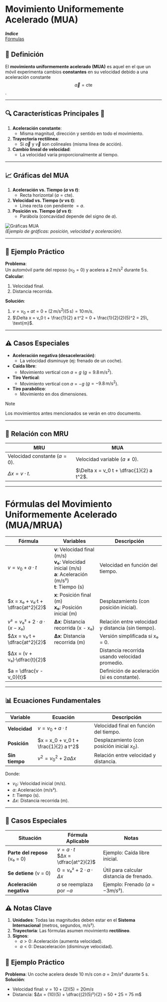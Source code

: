 # Movimiento Uniformemente Acelerado (MUA)
***Indice***\
[Fórmulas](#fórmulas-del-movimiento-uniformemente-acelerado-muamrua)
## 📌 Definición
El **movimiento uniformemente acelerado (MUA)** es aquel en el que un móvil experimenta cambios **constantes** en su velocidad debido a una aceleración constante $$\vec{a}=\text{cte}$$.

---
## 🔍 Características Principales 🤙
1. **Aceleración constante**:  
   - Misma magnitud, dirección y sentido en todo el movimiento.  
2. **Trayectoria rectilínea**:  
   - Si $\vec{a}$ y $\vec{v}$ son colineales (misma línea de acción).  
3. **Cambio lineal de velocidad**:  
   - La velocidad varía proporcionalmente al tiempo.  

---
## 📈 Gráficas del MUA
1. **Aceleración vs. Tiempo ($a$ vs $t$)**:  
   - Recta horizontal ($a = \text{cte}$).  
2. **Velocidad vs. Tiempo ($v$ vs $t$)**:  
   - Línea recta con pendiente $= a$.  
3. **Posición vs. Tiempo ($d$ vs $t$)**:  
   - Parábola (concavidad depende del signo de $a$).  

![Gráficas MUA](https://images.squarespace-cdn.com/content/v1/5326238be4b055350d9396f4/1504449926748-QXGSX7VRY9386DEXN6U7/mua-Gr%C3%A1ficas-Resumen.png)  
*(Ejemplo de gráficas: posición, velocidad y aceleración)*.  

---

## 🌟 Ejemplo Práctico
**Problema**:  
Un automóvil parte del reposo ($v_0 = 0$) y acelera a $2\, \text{m/s}^2$ durante $5\, \text{s}$.  
**Calcular**:  
1. Velocidad final.  
2. Distancia recorrida.  

**Solución**:  
1. $v = v_0 + a t = 0 + (2\, \text{m/s}^2)(5\, \text{s}) = 10\, \text{m/s}$.  
2. $\Delta x = v_0 t + \frac{1}{2} a t^2 = 0 + \frac{1}{2}(2)(5)^2 = 25\, \text{m}$.  

---

## ⚠️ Casos Especiales
- **Aceleración negativa (desaceleración)**:  
  - La velocidad disminuye (ej: frenado de un coche).  
- **Caída libre**:  
  - Movimiento vertical con $a = g$ ($g = 9.8\, \text{m/s}^2$).
- **Tiro Vertical**:
  - Movimiento vertical con $a = -g$ ($g = -9.8\, \text{m/s}^2$).
- **Tiro parabólico**:
  - Movimiento en dos dimensiones.

> [!NOTE]
> Los movimientos antes mencionados se verán en otro documento.

---

## 🔄 Relación con MRU
| **MRU**                     | **MUA**                      |
|------------------------------|------------------------------|
| Velocidad constante ($a=0$). | Velocidad variable ($a \neq 0$). |
| $\Delta x = v \cdot t$.      | $\Delta x = v_0 t + \dfrac{1}{2} a t^2$. |

---
# Fórmulas del Movimiento Uniformemente Acelerado (MUA/MRUA)

| Fórmula                          | Variables                                                                 | Descripción                                                                 |
|-----------------------------------|---------------------------------------------------------------------------|-----------------------------------------------------------------------------|
| $v = v_0 + a·t$                   | **v**: Velocidad final (m/s)<br>**v₀**: Velocidad inicial (m/s)<br>**a**: Aceleración (m/s²)<br>**t**: Tiempo (s) | Velocidad en función del tiempo.                                             |
| $x = x₀ + v₀·t + \dfrac{at^2}{2}$         | **x**: Posición final (m)<br>**x₀**: Posición inicial (m)                 | Desplazamiento (con posición inicial).                                      |
| $v² = v₀² + 2·a·(x - x₀)$        | **Δx**: Distancia recorrida (x - x₀)                                      | Relación entre velocidad y distancia (sin tiempo).                           |
| $Δx = v₀·t + \dfrac{at^2}{2}$             | **Δx**: Distancia recorrida (m)                                           | Versión simplificada si x₀ = 0.                                             |
| $Δx = (v + v₀)·\dfrac{t}{2}$            |                                                                           | Distancia recorrida usando velocidad promedio.                               |
| $a = \dfrac{v - v_0}{t}$               |                                                                           | Definición de aceleración (si es constante).                                 |
---

## 📊 Ecuaciones Fundamentales
| Variable       | Ecuación                          | Descripción                          |
|----------------|-----------------------------------|--------------------------------------|
| **Velocidad**  | $v = v_0 + a \cdot t$            | Velocidad final en función del tiempo. |
| **Posición**   | $x = x_0 + v_0 t + \frac{1}{2} a t^2$ | Desplazamiento (con posición inicial $x_0$). |
| **Sin tiempo** | $v^2 = v_0^2 + 2a \Delta x$      | Relación entre velocidad y distancia. |

Donde:  
- $v_0$: Velocidad inicial (m/s).  
- $a$: Aceleración (m/s²).  
- $t$: Tiempo (s).  
- $\Delta x$: Distancia recorrida (m).  
---
## 📌 Casos Especiales

| Situación                       | Fórmula Aplicable                          | Notas                                                                       |
|----------------------------------|--------------------------------------------|-----------------------------------------------------------------------------|
| **Parte del reposo** (v₀ = 0)    | $v = a·t$<br>$Δx = \dfrac{at^2}{2}$                 | Ejemplo: Caída libre inicial.                                               |
| **Se detiene** (v = 0)           | $0 = v₀² + 2·a·Δx$                         | Útil para calcular distancia de frenado.                                    |
| **Aceleración negativa**         | $a$ se reemplaza por $-a$                  | Ejemplo: Frenado ($a = -3 m/s²$).                                           |

## ⚠️ Notas Clave
1. **Unidades**: Todas las magnitudes deben estar en el **Sistema Internacional** (metros, segundos, m/s²).
2. **Trayectoria**: Las fórmulas asumen movimiento **rectilíneo**.
3. **Signos**: 
   - $a > 0$: Aceleración (aumenta velocidad).
   - $a < 0$: Desaceleración (disminuye velocidad).

## 🌟 Ejemplo Práctico
**Problema**: Un coche acelera desde 10 m/s con $a = 2 m/s²$ durante 5 s.  
**Solución**:  
- Velocidad final: $v = 10 + (2)(5) = 20 m/s$  
- Distancia: $Δx = (10)(5) + \dfrac{(2)(5)²}{2} = 50 + 25 = 75 m$  
